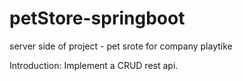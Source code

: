# petStore-springboot
server side of project - pet srote for company playtike

Introduction:
Implement a CRUD rest api. 

